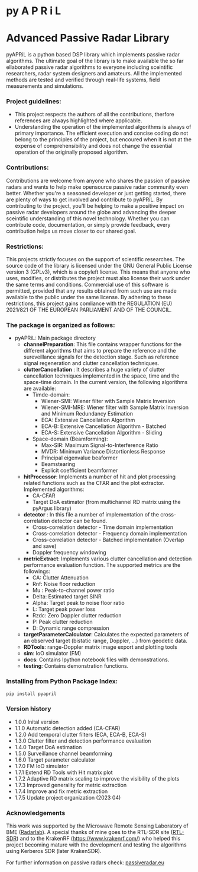 # py A          P         R      i  L

# Advanced   Passive   Radar     Library

pyAPRiL is a python based DSP library which implements passive radar algorithms. The ultimate goal of the library is to make available the so far ellaborated passive radar algorithms to everyone including sceintific researchers, radar system designers and amateurs. All the implemented methods are tested and verified through real-life systems, field measurements and simulations.

### Project guidelines:
- This project respects the authors of all the contributions, therfore references are always highlighted where applicable.
- Understanding the operation of the implemented algorithms is always of primary importance. The efficient execution and concise coding do not belong to the principles of the project, but encoured  when it is not at the expense of comprehensibility and does not change the essential operation of the originally proposed algorithm.
### Contributions:
Contributions are welcome from anyone who shares the passion of passive radars and wants to help make opensource passive radar community even better. Whether you're a seasoned developer or just getting started, there are plenty of ways to get involved and contribute to pyAPRiL. By contributing to the project, you'll be helping to make a positive impact on passive radar developers around the globe and advancing the deeper sceintific understanding of this novel technology. Whether you can contribute code, documentation, or simply provide feedback, every contribution helps us move closer to our shared goal.
### Restrictions:
This projects strictly focuses on the support of scientific researches. The source code of the library is licensed under the GNU General Public License version 3 (GPLv3), which is a copyleft license. This means that anyone who uses, modifies, or distributes the project must also license their work under the same terms and conditions. Commercial use of this software is permitted, provided that any results obtained from such use are made available to the public under the same license. By adhering to these restrictions, this project gains comliance with the REGULATION (EU) 2021/821 OF THE EUROPEAN PARLIAMENT AND OF THE COUNCIL.

### The package is organized as follows:

* pyAPRiL: Main package directory
	* **channelPreparation**: This file contains wrapper functions for the different algorithms that aims to prepare the  reference and the sureveillance signals for the detection stage. Such as reference signal regeneration and clutter cancellation techniques.
	* **clutterCancellation** : It describes a huge variety of clutter cancellation techniques implemented in the space, time and the space-time domain. In the current version, the following algorithms are available:
	    * Timde-domain: 
	        * Wiener-SMI: Wiener filter with Sample Matrix Inversion
	        * Wiener-SMI-MRE: Wiener filter with Sample Matrix Inversion and Minimum Redundancy Estimation
	        * ECA: Extensive Cancellation Algorithm
	        * ECA-B: Extensive Cancellation Algorithm - Batched
	        * ECA-S: Extensive Cancellation Algorithm - Sliding
	    * Space-domain (Beamforming):
	        *    Max-SIR: Maximum Signal-to-Interference Ratio
	        *    MVDR: Minimum Variance Distortionless Response
	        *    Principal eigenvalue beaformer
	        *    Beamstearing
	        *    Explicit coefficient beamformer
	* **hitProcessor**: Implements a number of hit and plot processing related functions such as the CFAR and the plot extractor. Implemented algorithms:
	    * CA-CFAR
	    *  Target DoA estimator (from multichannel RD matrix using the pyArgus library)
	* **detector** : In this file a number of implementation of the cross-correlation detector can be found.
	    * Cross-correlation detector - Time domain implementation
	    * Cross-correlation detector - Frequency domain implementation
	    * Cross-correlation detector - Batched implementation (Overlap and save)
		* Doppler frequency windowing
	* **metricExtract**: Implements various clutter cancellation and detection performance evaluation function. The supported metrics are the followings:
	    * CA: Clutter Attenuation
	    * Rnf: Noise floor reduction
	    * Mu : Peak-to-channel power ratio
	    * Delta: Estimated target SINR
	    * Alpha: Target peak to noise floor ratio
	    * L: Target peak power loss
	    * Rzdc: Zero Doppler clutter reduction
	    * P: Peak clutter reduction
	    * D: Dynamic range compression
	* **targetParameterCalculator**: Calculates the expected parameters of an observed target (bistatic range, Doppler, ...) from geodetic data.
	* **RDTools**: range-Doppler matrix image export and plotting tools
	* **sim**: IoO simulator (FM)
	* **docs**: Contains Ipython notebook files with demonstrations.
	* **testing**: Contains demonstration functions.

### Installing from Python Package Index:
```python
pip install pyapril
```

### Version history
* 1.0.0 Inital version
* 1.1.0 Automatic detection added (CA-CFAR)
* 1.2.0 Add temporal clutter filters (ECA, ECA-B, ECA-S)
* 1.3.0 Clutter filter and detection performance evaluation
* 1.4.0 Target DoA estimation
* 1.5.0 Surveillance channel beamforming
* 1.6.0 Target parameter calculator
* 1.7.0 FM IoO simulator
* 1.7.1 Extend RD Tools with Hit matrix plot
* 1.7.2 Adaptive RD matrix scaling to improve the visibility of the plots
* 1.7.3 Improved generality for metric extraction
* 1.7.4 Improve and fix metric extraction
* 1.7.5 Update project organization (2023 04)
### Acknowledgements
This work was supported by the Microwave Remote Sensing Laboratory of BME ([Radarlab](http://radarlab.mht.bme.hu)). A special thanks of mine goes to the  RTL-SDR site ([RTL-SDR](https://www.rtl-sdr.com/)) and to the KrakenRF (https://www.krakenrf.com/) who helped this project becoming mature with the development and testing the algorithms using Kerberos SDR (later KrakenSDR).

For further information on passive radars check: [passiveradar.eu](https://passiveradar.eu)



